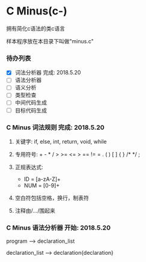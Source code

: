 # C Minus(c-)

拥有简化c语法的类c语言

样本程序放在本目录下叫做"minus.c"

### 待办列表

- [X] 词法分析器	完成: 2018.5.20
- [ ] 语法分析器
- [ ] 语义分析
- [ ] 类型检查
- [ ] 中间代码生成
- [ ] 目标代码生成

### C Minus 词法规则 完成: 2018.5.20

1. 关键字: if, else, int, return, void, while

2. 专用符号: + - * / > >= <= > == != = . ( ) [ ] { } /* */ ;

3. 正规表达式:
	- ID = [a-zA-Z]+
	- NUM = [0-9]+

4. 空白符包括空格，换行，制表符

5. 注释由/*...*/围起来

### C Minus 语法分析器 开始: 2018.5.20

program --> declaration_list

declaration_list --> declaration{declaration}

declaration --> var_declaration | fun_declaration

var_declaration --> type_specifier **ID** | type_specifier **ID**[**NUM**]

fun_declaration --> type_specifier **ID** ( params ) compound_stmt

params --> param_list | **VOID**

param_list --> param {,param}

param -> type_specifier **ID** | type_specifier **ID** []

compound_stmt --> { loacl_declarations statement_list }

local_declarations --> { var_declaration }

statement_list --> { statement }

statement --> expression_stmt | compound_stmt | if_stmt | while_stmt | return_stmt

expression_stmt --> expression; | ;

if_stmt --> **IF**(expression)statement[**ELSE** statement]

while_stmt --> **WHILE**(expression) statement

return_stmt --> **RETURN** | **RETURN** expression

expression --> var = expressoin|simple_expression

var --> **ID** | **ID**[expression]

simple_expression --> additive_expression [relop additive_expression]

additive_expression --> term { addop term}

addop --> + | -

term --> term { mulop factor }

mulop --> * | /

factor --> (expression) | var | call | **NUM**

call -> ID(args)

args --> args_list | empty

args_list --> expression { , expression}
